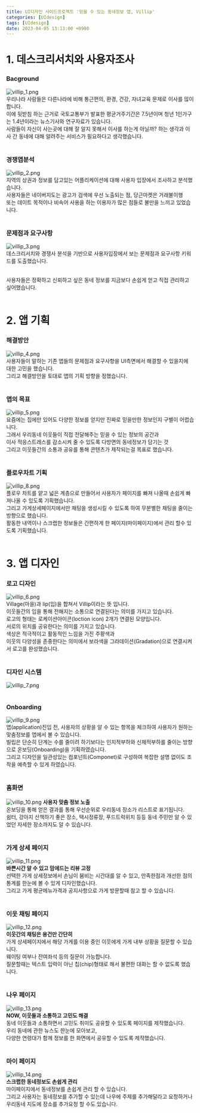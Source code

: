 ```yaml
---
title: UI디자인 사이드프로젝트 '믿을 수 있는 동네정보 앱, Villip'
categories: [UIdesign]
tags: [UIdesign]
date: 2023-04-05 13:13:00 +0900
---
```

# 1. 데스크리서치와 사용자조사
### Bacground
![villip_1.png](https://raw.githubusercontent.com/pjaehong/pjaehong.github.io/main/assets/img/posts/villip_1.png)
<br>우리나라 사람들은 다른나라에 비해 통근편의, 환경, 건강, 자녀교육 문제로 이사를 많이 합니다.<br>이에 뒷받침 하는 근거로 국토교통부가 발표한 평균거주기간은 7.5년이며 청년 1인가구는 1.4년이라는 뉴스기사와 연구자료가 있습니다.<br>사람들이 자신이 사는곳에 대해 잘 알지 못해서 이사를 하는게 아닐까? 하는 생각과 이사 간 동네에 대해 알려주는 서비스가 필요하다고 생각했습니다.<br><br>
### 경쟁앱분석
![villip_2.png](https://raw.githubusercontent.com/pjaehong/pjaehong.github.io/main/assets/img/posts/villip_2.png)
<br>지역의 상권과 정보를 담고있는 어플리케이션에 대해 사용자 입장에서 조사하고 분석했습니다.<br>사용자들은 네이버지도는 광고가 검색에 우선 노출되는 점, 당근마켓은 거래불이행<br>또는 데이트 목적이나 비속어 사용을 하는 이용자가 많은 점들로 불만을 느끼고 있었습니다.<br><br>
### 문제점과 요구사항
![villip_3.png](https://raw.githubusercontent.com/pjaehong/pjaehong.github.io/main/assets/img/posts/villip_3.png)
<br>데스크리서치와 경쟁사 분석을 기반으로 사용자입장에서 보는 문제점과 요구사항 키워드를 도출했습니다.

<br>사용자들은 정확하고 신뢰하고 싶은 동네 정보를 지금보다 손쉽게 얻고 직접 관리하고 싶어했습니다.<br><br>


# 2. 앱 기획
### 해결방안
![villip_4.png](https://raw.githubusercontent.com/pjaehong/pjaehong.github.io/main/assets/img/posts/villip_4.png)
<br>사용자들이 말하는 기존 앱들의 문제점과 요구사항을 UI측면에서 해결할 수 있을지에 대한 고민을 했습니다.<br>그리고 해결방안을 토대로 앱의 기획 방향을 정했습니다.<br><br>
### 앱의 목표
![villip_5.png](https://raw.githubusercontent.com/pjaehong/pjaehong.github.io/main/assets/img/posts/villip_5.png)
<br>요즘에는 집에만 있어도 다양한 정보를 얻지만 진짜로 믿을만한 정보인지 구별이 어렵습니다.<br>그래서 우리동네 이웃들이 직접 전달해주는 믿을 수 있는 정보의 공간과<br>이사 적응스트레스를 감소시켜 줄 수 있도록 다방면의 동네정보가 담기는 것<br>그리고 이웃들간의 소통과 공유를 통해 콘텐츠가 제작되는걸 목표로 했습니다.<br><br>
### 플로우차트 기획
![villip_8.png](https://raw.githubusercontent.com/pjaehong/pjaehong.github.io/main/assets/img/posts/villip_8.png)
<br>플로우 차트를 얕고 넓은 계층으로 만들어서 사용자가 페이지를 빠져 나올때 손쉽게 빠져나올 수 있도록 기획했습니다.<br>그리고 가게상세페이지에서만 채팅을 생성시킬 수 있도록 하여 무분별한 채팅을 줄이는 방향으로 했습니다.<br>활동한 내역이나 스크랩한 정보들은 간편하게 한 페이지(마이페이지)에서 관리 할수 있도록 기획했습니다.<br><br>

# 3. 앱 디자인
### 로고 디자인
![villip_6.png](https://raw.githubusercontent.com/pjaehong/pjaehong.github.io/main/assets/img/posts/villip_6.png)
<br>Village(마을)과 lip(입)을 합쳐서 Villip이라는 뜻 입니다.<br>이웃들간의 입을 통해 전해지는 소통으로 연결된다는 의미를 가지고 있습니다.<br>로고의 형태는 로케이션아이콘(loction icon) 2개가 연결된 모양입니다.<br>서로의 위치를 공유한다는 의미를 가지고 있습니다.<br>색상은 적극적이고 활동적인 느낌을 가진 주황색과<br>이웃의 다양성을 존중한다는 의미에서 보라색을 그라데이션(Gradation)으로 연결시켜서 로고를 완성했습니다.<br><br>
### 디자인 시스템
![villip_7.png](https://raw.githubusercontent.com/pjaehong/pjaehong.github.io/main/assets/img/posts/villip_7.png)
<br><br>
### Onboarding
![villip_9.png](https://raw.githubusercontent.com/pjaehong/pjaehong.github.io/main/assets/img/posts/villip_9.png)
<br>앱(application)진입 전, 사용자의 상황을 알 수 있는 항목을 체크하여 사용자가 원하는 맞춤정보를 앱에서 볼 수 있습니다.<br>빌립은 단순히 단계는 수를 줄이려 하기보다는 인지적부하와 신체적부하를 줄이는 방향으로 온보딩(Onboarding)을 기획하였습니다.<br>그리고 디자인을 일관성있는 컴포넌트(Componet)로 구성하여 복잡한 설명 없이도 조작을 예측할 수 있게 하였습니다.<br><br>
### 홈화면
![villip_10.png](https://raw.githubusercontent.com/pjaehong/pjaehong.github.io/main/assets/img/posts/villip_10.png)
<b>사용자 맞춤 정보 노출</b><br>온보딩을 통해 얻은 결과를 통해 우선순위로 우리동네 장소가 리스트로 표기됩니다.<br>쉼터, 강아지 산책하기 좋은 장소, 택시정류장, 푸드트럭위치 등등 동네 주민만 알 수 있었던 자세한 장소까지도 알 수 있습니다.<br><br>
### 가게 상세 페이지
![villip_11.png](https://raw.githubusercontent.com/pjaehong/pjaehong.github.io/main/assets/img/posts/villip_11.png)
<br><b>바쁜시간 알 수 있고 맘에드는 리뷰 고정</b><br>선택한 가게 상세정보에서 손님이 붐비는 시간대를 알 수 있고, 만족한점과 개선한 점의 통계를 한눈에 볼 수 있게 디자인했습니다.<br>그리고 가게 평균메뉴가격과 공지사항으로 가게 방문할때 참고 할 수 있습니다.<br><br>
### 이웃 채팅 페이지
![villip_12.png](https://raw.githubusercontent.com/pjaehong/pjaehong.github.io/main/assets/img/posts/villip_12.png)
<br><b>이웃간의 채팅은 용건만 간단히</b><br>가게 상세페이지에서 해당 가게를 이용 중인 이웃에게 가게 내부 상황을 질문할 수 있습니다.<br>웨이팅 여부나 잔여좌석 등의 질문이 가능합니다.<br>질문할때는 텍스트 입력이 아닌 칩(chip)형태로 해서 불편한 대화는 할 수 없도록 했습니다.<br><br>
### 나우 페이지
![villip_13.png](https://raw.githubusercontent.com/pjaehong/pjaehong.github.io/main/assets/img/posts/villip_13.png)
<br><b>NOW, 이웃들과 소통하고 고민도 해결</b><br>동네 이웃들과 소통하면서 고민도 취미도 공유할 수 있도록 페이지를 제작했습니다.<br>우리 동네에 관한 뉴스도 한눈에 모아보고,<br>다양한 연령대가 함께 정보를 한 화면에서 공유할 수 있도록 제작했습니다.<br><br>
### 마이 페이지
![villip_14.png](https://raw.githubusercontent.com/pjaehong/pjaehong.github.io/main/assets/img/posts/villip_14.png)
<br><b>스크랩한 동네정보도 손쉽게 관리</b><br>마이페이지에서 동네정보를 손쉽게 관리 할 수 있습니다.<br>그리고 사용자는 동네정보를 추가할 수 있는데 나우에 주제를 추가해달라고 요청하거나<br>우리동네 지도에 장소를 추가요청 할 수도 있습니다.<br><br>

